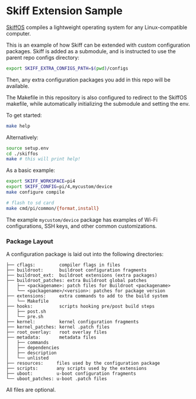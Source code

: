 # Skiff Extension Sample

[SkiffOS](https://github.com/skiffos/skiffos) compiles a lightweight operating
system for any Linux-compatible computer.

This is an example of how Skiff can be extended with custom configuration
packages. Skiff is added as a submodule, and is instructed to use the parent
repo configs directory:

```sh
export SKIFF_EXTRA_CONFIGS_PATH=$(pwd)/configs
```

Then, any extra configuration packages you add in this repo will be available.

The Makefile in this repository is also configured to redirect to the SkiffOS
makefile, while automatically initializing the submodule and setting the env.

To get started:

```sh
make help
```

Alternatively:

```sh
source setup.env
cd ./skiffos
make # this will print help!
```

As a basic example:

```sh
export SKIFF_WORKSPACE=pi4
export SKIFF_CONFIG=pi/4,mycustom/device
make configure compile

# flash to sd card
make cmd/pi/common/{format,install}
```

The example `mycustom/device` package has examples of Wi-Fi configurations, SSH
keys, and other common customizations.

### Package Layout

A configuration package is laid out into the following directories:

```
├── cflags:         compiler flags in files
├── buildroot:      buildroot configuration fragments
├── buildroot_ext:  buildroot extensions (extra packages)
├── buildroot_patches: extra Buildroot global patches
│   ├── <packagename>: patch files for Buildroot <packagename>
│   └── <packagename>/<version>: patches for package version
├── extensions:     extra commands to add to the build system
│   └── Makefile
├── hooks:          scripts hooking pre/post build steps
│   ├── post.sh
│   └── pre.sh
├── kernel:         kernel configuration fragments
├── kernel_patches: kernel .patch files
├── root_overlay:   root overlay files
├── metadata:       metadata files
│   ├── commands
│   ├── dependencies
│   ├── description
│   └── unlisted
├── resources:     files used by the configuration package
├── scripts:       any scripts used by the extensions
├── uboot:         u-boot configuration fragments
└── uboot_patches: u-boot .patch files
```

All files are optional.


